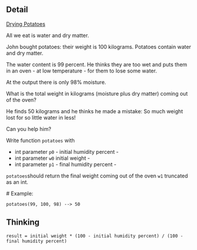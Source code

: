 ## Detail

[Drying Potatoes](https://www.codewars.com/kata/58ce8725c835848ad6000007)

All we eat is water and dry matter.

John bought potatoes: their weight is 100 kilograms. Potatoes contain water and dry matter. 

The water content is 99 percent. He thinks they are too wet and puts them in an oven - at low temperature - for them to lose some water. 

At the output there is only 98% moisture.

What is the total weight in kilograms (moisture plus dry matter) coming out of the oven?

He finds 50 kilograms and he thinks he made a mistake: So much weight lost for so little water in less! 

Can you help him? 

Write function `potatoes` with 

- int parameter `p0` - initial humidity percent - 
- int parameter `w0` initial weight - 
- int parameter `p1` - final humidity percent -

`potatoes`should return the final weight coming out of the oven `w1` truncated as an int.

\# Example:

`potatoes(99, 100, 98) --> 50`

## Thinking

`result = initial weight * (100 - initial humidity percent) / (100 - final humidity percent)`